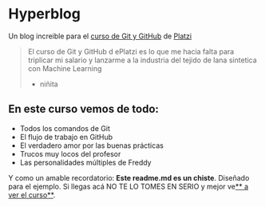 # Hyperblog
Un blog increible para el [curso de Git y GitHub](https://platzi.com/clases/git-github/ "curso de Git y GitHub") de [Platzi](https://platzi.com/clases/git-github/ "Platzi")
>El curso de Git y GitHub d ePlatzi es lo que me hacia falta para triplicar mi salario y lanzarme a la industria del tejido de lana sintetica con Machine Learning
> - niñita

## En este curso vemos de todo:
* Todos los comandos de Git
* El flujo de trabajo en GitHub 
* El verdadero amor por las buenas prácticas
* Trucos muy locos del profesor
* Las personalidades múltiples de Freddy

Y como un amable recordatorio: **Este readme.md es un chiste**. Diseñado para el ejemplo. Si llegas acá NO TE LO TOMES EN SERIO y mejor ve[** a ver el curso**](https://platzi.com/clases/git-github// " a ver el curso"). 
